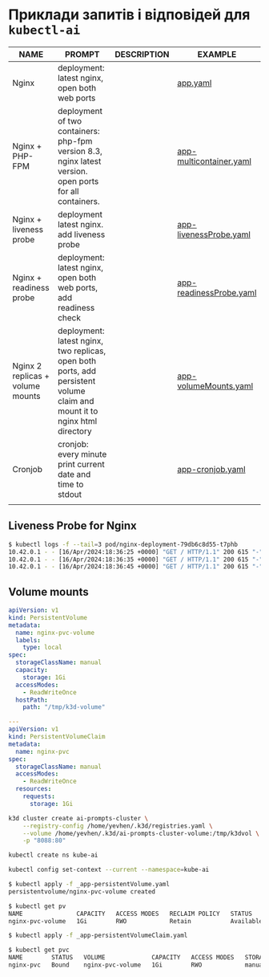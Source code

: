 # Приклади запитів і відповідей для `kubectl-ai`

| NAME | PROMPT | DESCRIPTION | EXAMPLE |
| --- | --- | --- | --- |
| Nginx | deployment: latest nginx, open both web ports |  | [app.yaml](app.yaml) |
| Nginx + PHP-FPM | deployment of two containers: php-fpm version 8.3, nginx latest version. open ports for all containers. |  | [app-multicontainer.yaml](app-multicontainer.yaml) |
| Nginx + liveness probe | deployment latest nginx. add liveness probe |  | [app-livenessProbe.yaml](app-livenessProbe.yaml) |
| Nginx + readiness probe | deployment: latest nginx, open both web ports, add readiness check |  | [app-readinessProbe.yaml](app-readinessProbe.yaml) |
| Nginx 2 replicas + volume mounts | deployment: latest nginx, two replicas, open both ports, add persistent volume claim and mount it to nginx html directory |  | [app-volumeMounts.yaml](app-volumeMounts.yaml) |
| Cronjob | cronjob: every minute print current date and time to stdout |  | [app-cronjob.yaml](app-cronjob.yaml) |
|  |  |  |  |



## Liveness Probe for Nginx
```sh
$ kubectl logs -f --tail=3 pod/nginx-deployment-79db6c8d55-t7phb
10.42.0.1 - - [16/Apr/2024:18:36:25 +0000] "GET / HTTP/1.1" 200 615 "-" "kube-probe/1.28" "-"
10.42.0.1 - - [16/Apr/2024:18:36:35 +0000] "GET / HTTP/1.1" 200 615 "-" "kube-probe/1.28" "-"
10.42.0.1 - - [16/Apr/2024:18:36:45 +0000] "GET / HTTP/1.1" 200 615 "-" "kube-probe/1.28" "-"
```


## Volume mounts
```yaml
apiVersion: v1
kind: PersistentVolume
metadata:
  name: nginx-pvc-volume
  labels:
    type: local
spec:
  storageClassName: manual
  capacity:
    storage: 1Gi
  accessModes:
    - ReadWriteOnce
  hostPath:
    path: "/tmp/k3d-volume"

---
apiVersion: v1
kind: PersistentVolumeClaim
metadata:
  name: nginx-pvc
spec:
  storageClassName: manual
  accessModes:
    - ReadWriteOnce
  resources:
    requests:
      storage: 1Gi
```


```sh
k3d cluster create ai-prompts-cluster \
    --registry-config /home/yevhen/.k3d/registries.yaml \
    --volume /home/yevhen/.k3d/ai-prompts-cluster-volume:/tmp/k3dvol \
    -p "8088:80"

kubectl create ns kube-ai

kubectl config set-context --current --namespace=kube-ai
```

```sh
$ kubectl apply -f _app-persistentVolume.yaml 
persistentvolume/nginx-pvc-volume created

$ kubectl get pv
NAME               CAPACITY   ACCESS MODES   RECLAIM POLICY   STATUS      CLAIM   STORAGECLASS   REASON   AGE
nginx-pvc-volume   1Gi        RWO            Retain           Available           manual                  6s

```

```sh
$ kubectl apply -f _app-persistentVolumeClaim.yaml

$ kubectl get pvc
NAME        STATUS   VOLUME             CAPACITY   ACCESS MODES   STORAGECLASS   AGE
nginx-pvc   Bound    nginx-pvc-volume   1Gi        RWO            manual         12s
```

